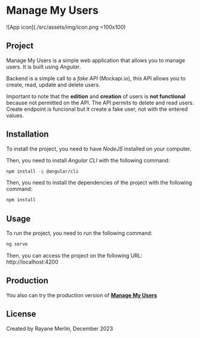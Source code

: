 # Manage My Users

![App icon](./src/assets/img/icon.png =100x100)

## Project

Manage My Users is a simple web application that allows you to manage users. It is built using _Angular_.

Backend is a simple call to a _fake API_ (Mockapi.io), this API allows you to
create, read, update and delete users.

Important to note that the **edition** and **creation** of users is **not functional** because not permitted on the API. The API permits to delete and read users. Create endpoint is funcional but it create a fake user, not with the entered values.

## Installation

To install the project, you need to have _NodeJS_ installed on your computer.

Then, you need to install _Angular CLI_ with the following command:

```bash
npm install -g @angular/cli
```

Then, you need to install the dependencies of the project with the following command:

```bash
npm install
```

## Usage

To run the project, you need to run the following command:

```bash
ng serve
```

Then, you can access the project on the following URL: http://localhost:4200

## Production

You also can try the production version of **[Manage My Users](https://manage-my-users.vercel.app/)**

## License

Created by Rayane Merlin, December 2023
